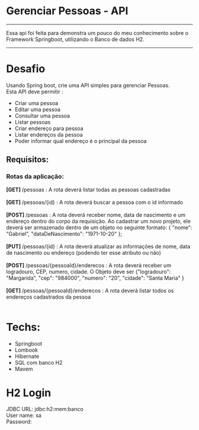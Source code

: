 ﻿# Gerenciar Pessoas - API
<hr>

Essa api foi feita para demonstra um pouco do meu 
conhecimento sobre o Framework Springboot, utilizando o Banco de dados H2.

<hr>

# Desafio
Usando Spring boot, crie uma API simples para gerenciar Pessoas.<br>
Esta API deve permitir :

- Criar uma pessoa
- Editar uma pessoa
- Consultar uma pessoa
- Listar pessoas
- Criar endereço para pessoa
- Listar endereços da pessoa
- Poder informar qual endereço é o principal da pessoa  


## Requisitos:
### Rotas da aplicação:
<b>[GET] </b> /pessoas : A rota deverá listar todas as pessoas cadastradas<br><br>
<b>[GET] </b> /pessoas/{id} : A rota deverá buscar a pessoa com o id informado<br><br>
<b>[POST] </b> /pessoas :  A rota deverá receber nome, data de nascimento e um endereço dentro do corpo da requisição. Ao cadastrar um novo projeto, ele deverá ser armazenado dentro de um objeto no seguinte formato: { "nome": "Gabriel", "dataDeNascimento": "1971-10-20" };<br><br>
<b>[PUT] </b> /pessoas/{id} : A rota deverá atualizar as informações de nome, data de nascimento ou endereço (podendo ter esse atributo ou não) <br><br>
<b>[POST] </b> /pessoas/{pessoaId}/enderecos :  A rota deverá receber um logradouro, CEP, numero, cidade. O Objeto deve ser {"logradouro": "Margarida", "cep": "984000", "numero": "20", "cidade": "Santa Maria" }<br><br>
<b>[GET] </b> /pessoas/{pessoaId}/enderecos : A rota deverá listar todos os endereços cadastrados da pessoa<br><br>

# Techs:
- Springboot
- Lombook
- Hibernate
- SQL com banco H2
- Mavem

# H2 Login
JDBC URL: jdbc:h2:mem:banco<br>
User name: sa<br>
Password: <br>
